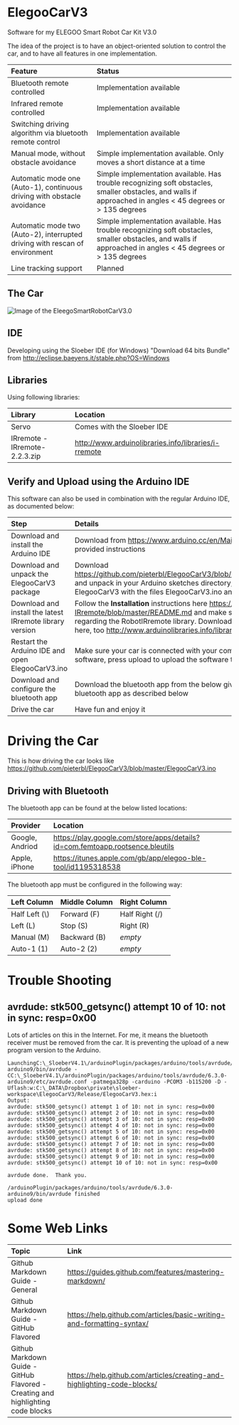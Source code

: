 # ElegooCarV3
Software for my ELEGOO Smart Robot Car Kit V3.0

The idea of the project is to have an object-oriented solution to control the car, and to have all features in one implementation.

| Feature | Status |
| :--- | :--- |
| Bluetooth remote controlled | Implementation available |
| Infrared remote controlled | Implementation available |
| Switching driving algorithm via bluetooth remote control | Implementation available |
| Manual mode, without obstacle avoidance | Simple implementation available. Only moves a short distance at a time
| Automatic mode one (Auto-1), continuous driving with obstacle avoidance | Simple implementation available. Has trouble recognizing soft obstacles, smaller obstacles, and walls if approached in angles < 45 degrees or > 135 degrees |
| Automatic mode two (Auto-2), interrupted driving with rescan of environment | Simple implementation available. Has trouble recognizing soft obstacles, smaller obstacles, and walls if approached in angles < 45 degrees or > 135 degrees |
| Line tracking support | Planned |

## The Car

![Image of the EleegoSmartRobotCarV3.0](https://github.com/pieterbl/ElegooCarV3/blob/master/resources/EleegoSmartRobotCarV3.0.png)

## IDE

Developing using the Sloeber IDE (for Windows) "Download 64 bits Bundle" from http://eclipse.baeyens.it/stable.php?OS=Windows

## Libraries

Using following libraries:

| Library | Location |
| :--- | :--- |
| Servo | Comes with the Sloeber IDE |
| IRremote - IRremote-2.2.3.zip | http://www.arduinolibraries.info/libraries/i-rremote |


## Verify and Upload using the Arduino IDE

This software can also be used in combination with the regular Arduino IDE, as documented below:

| Step | Details |
| :--- | :--- |
| Download and install the Arduino IDE | Download from  https://www.arduino.cc/en/Main/Software and follow the provided instructions |
| Download and unpack the ElegooCarV3 package | Download https://github.com/pieterbl/ElegooCarV3/blob/master/resources/ElegooCarV3.zip and unpack in your Arduino sketches directory, so that you have a directory ElegooCarV3 with the files ElegooCarV3.ino and the remaining files in it |
| Download and install the latest IRremote library version | Follow the **Installation** instructions here https://github.com/z3t0/Arduino-IRremote/blob/master/README.md and make sure to follow the instructions regarding the RobotIRremote  library. Download of version 2.2.3 is accessible here, too http://www.arduinolibraries.info/libraries/i-rremote  |
| Restart the Arduino IDE and open ElegooCarV3.ino |  Make sure your car is connected with your computer. Press verify to verify the software,  press upload to upload the software to the car |
| Download and configure the bluetooth app | Download the bluetooth  app from the below given locations. Configure the bluetooth app as described below |
| Drive the car  | Have fun and enjoy it |



# Driving the Car

This is how driving the car looks like https://github.com/pieterbl/ElegooCarV3/blob/master/ElegooCarV3.ino

## Driving with Bluetooth

The bluetooth app can be found at the below listed locations:

| Provider | Location |
| :--- | :--- |
| Google, Andriod | https://play.google.com/store/apps/details?id=com.femtoapp.rootsence.bleutils |
| Apple, iPhone | https://itunes.apple.com/gb/app/elegoo-ble-tool/id1195318538 |

The bluetooth app must be configured in the following way:

| Left Column | Middle Column | Right Column |
| :--- | :--- | :--- |
| Half Left (\\)  | Forward (F) | Half Right (/) |
| Left (L)  | Stop (S) | Right (R) |
| Manual (M) | Backward (B) | _empty_ |
| Auto-1 (1)  | Auto-2 (2)  | _empty_  |



# Trouble Shooting

## avrdude: stk500_getsync() attempt 10 of 10: not in sync: resp=0x00

Lots of articles on this in the Internet. For me, it means the bluetooth receiver must be removed from the car. It is preventing the upload of a new program version to the Arduino.

```
LaunchingC:\_SloeberV4.1\/arduinoPlugin/packages/arduino/tools/avrdude/6.3.0-arduino9/bin/avrdude -CC:\_SloeberV4.1\/arduinoPlugin/packages/arduino/tools/avrdude/6.3.0-arduino9/etc/avrdude.conf -patmega328p -carduino -PCOM3 -b115200 -D -Uflash:w:C:\_DATA\Dropbox\private\sloeber-workspace\ElegooCarV3/Release/ElegooCarV3.hex:i 
Output:
avrdude: stk500_getsync() attempt 1 of 10: not in sync: resp=0x00
avrdude: stk500_getsync() attempt 2 of 10: not in sync: resp=0x00
avrdude: stk500_getsync() attempt 3 of 10: not in sync: resp=0x00
avrdude: stk500_getsync() attempt 4 of 10: not in sync: resp=0x00
avrdude: stk500_getsync() attempt 5 of 10: not in sync: resp=0x00
avrdude: stk500_getsync() attempt 6 of 10: not in sync: resp=0x00
avrdude: stk500_getsync() attempt 7 of 10: not in sync: resp=0x00
avrdude: stk500_getsync() attempt 8 of 10: not in sync: resp=0x00
avrdude: stk500_getsync() attempt 9 of 10: not in sync: resp=0x00
avrdude: stk500_getsync() attempt 10 of 10: not in sync: resp=0x00

avrdude done.  Thank you.

/arduinoPlugin/packages/arduino/tools/avrdude/6.3.0-arduino9/bin/avrdude finished
upload done
```

# Some Web Links
| Topic | Link |
| :--- | :--- |
| Github Markdown Guide - General | https://guides.github.com/features/mastering-markdown/ |
| Github Markdown Guide - GitHub Flavored | https://help.github.com/articles/basic-writing-and-formatting-syntax/ |
| Github Markdown Guide - GitHub Flavored - Creating and highlighting code blocks | https://help.github.com/articles/creating-and-highlighting-code-blocks/ |


